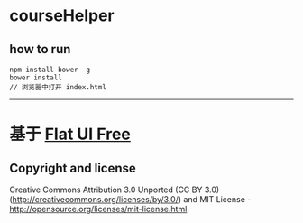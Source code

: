 # courseHelper

## how to run

```
npm install bower -g
bower install
// 浏览器中打开 index.html
```

---

# 基于 [Flat UI Free](http://designmodo.github.io/Flat-UI/)

## Copyright and license

Creative Commons Attribution 3.0 Unported (CC BY 3.0)  (http://creativecommons.org/licenses/by/3.0/) and MIT License - http://opensource.org/licenses/mit-license.html.
